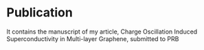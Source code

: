 # Publication
It contains the manuscript of my article, Charge Oscillation Induced Superconductivity in Multi-layer Graphene, submitted to PRB
